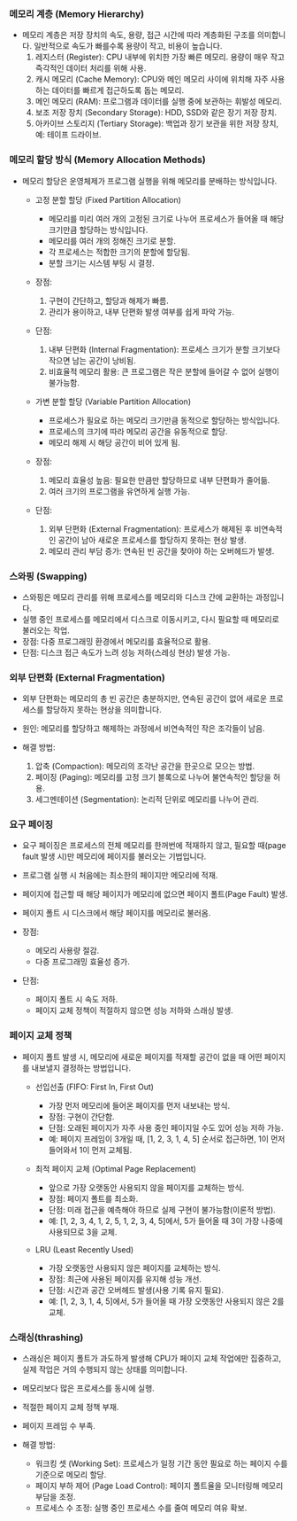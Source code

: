 ### 메모리 계층 (Memory Hierarchy)
- 메모리 계층은 저장 장치의 속도, 용량, 접근 시간에 따라 계층화된 구조를 의미합니다. 일반적으로 속도가 빠를수록 용량이 작고, 비용이 높습니다.
    1. 레지스터 (Register): CPU 내부에 위치한 가장 빠른 메모리. 용량이 매우 작고 즉각적인 데이터 처리를 위해 사용.
    2. 캐시 메모리 (Cache Memory): CPU와 메인 메모리 사이에 위치해 자주 사용하는 데이터를 빠르게 접근하도록 돕는 메모리.
    3. 메인 메모리 (RAM): 프로그램과 데이터를 실행 중에 보관하는 휘발성 메모리.
    4. 보조 저장 장치 (Secondary Storage): HDD, SSD와 같은 장기 저장 장치.
    5. 아카이브 스토리지 (Tertiary Storage): 백업과 장기 보관을 위한 저장 장치, 예: 테이프 드라이브.
    
### 메모리 할당 방식 (Memory Allocation Methods)
- 메모리 할당은 운영체제가 프로그램 실행을 위해 메모리를 분배하는 방식입니다.
    - 고정 분할 할당 (Fixed Partition Allocation)
        - 메모리를 미리 여러 개의 고정된 크기로 나누어 프로세스가 들어올 때 해당 크기만큼 할당하는 방식입니다.
        - 메모리를 여러 개의 정해진 크기로 분할.
        - 각 프로세스는 적합한 크기의 분할에 할당됨.
        - 분할 크기는 시스템 부팅 시 결정.
    - 장점:
        1. 구현이 간단하고, 할당과 해제가 빠름.
        2. 관리가 용이하고, 내부 단편화 발생 여부를 쉽게 파악 가능.
    - 단점:
        1. 내부 단편화 (Internal Fragmentation): 프로세스 크기가 분할 크기보다 작으면 남는 공간이 낭비됨.
        2. 비효율적 메모리 활용: 큰 프로그램은 작은 분할에 들어갈 수 없어 실행이 불가능함.

    - 가변 분할 할당 (Variable Partition Allocation)
        - 프로세스가 필요로 하는 메모리 크기만큼 동적으로 할당하는 방식입니다.
        - 프로세스의 크기에 따라 메모리 공간을 유동적으로 할당.
        - 메모리 해제 시 해당 공간이 비어 있게 됨.  
    - 장점:
        1. 메모리 효율성 높음: 필요한 만큼만 할당하므로 내부 단편화가 줄어듦.
        2. 여러 크기의 프로그램을 유연하게 실행 가능.
    - 단점:
        1. 외부 단편화 (External Fragmentation): 프로세스가 해제된 후 비연속적인 공간이 남아 새로운 프로세스를 할당하지 못하는 현상 발생.
        2. 메모리 관리 부담 증가: 연속된 빈 공간을 찾아야 하는 오버헤드가 발생.

### 스와핑 (Swapping)
- 스와핑은 메모리 관리를 위해 프로세스를 메모리와 디스크 간에 교환하는 과정입니다.
- 실행 중인 프로세스를 메모리에서 디스크로 이동시키고, 다시 필요할 때 메모리로 불러오는 작업.
- 장점: 다중 프로그래밍 환경에서 메모리를 효율적으로 활용.
- 단점: 디스크 접근 속도가 느려 성능 저하(스레싱 현상) 발생 가능.


### 외부 단편화 (External Fragmentation)
- 외부 단편화는 메모리의 총 빈 공간은 충분하지만, 연속된 공간이 없어 새로운 프로세스를 할당하지 못하는 현상을 의미합니다.

- 원인: 메모리를 할당하고 해제하는 과정에서 비연속적인 작은 조각들이 남음.
- 해결 방법:
    1. 압축 (Compaction): 메모리의 조각난 공간을 한곳으로 모으는 방법.
    2. 페이징 (Paging): 메모리를 고정 크기 블록으로 나누어 불연속적인 할당을 허용.
    3. 세그멘테이션 (Segmentation): 논리적 단위로 메모리를 나누어 관리.


### 요구 페이징
- 요구 페이징은 프로세스의 전체 메모리를 한꺼번에 적재하지 않고, 필요할 때(page fault 발생 시)만 메모리에 페이지를 불러오는 기법입니다.
- 프로그램 실행 시 처음에는 최소한의 페이지만 메모리에 적재.
- 페이지에 접근할 때 해당 페이지가 메모리에 없으면 페이지 폴트(Page Fault) 발생.
- 페이지 폴트 시 디스크에서 해당 페이지를 메모리로 불러옴.

- 장점:
    - 메모리 사용량 절감.
    - 다중 프로그래밍 효율성 증가.
- 단점:
    - 페이지 폴트 시 속도 저하.
    - 페이지 교체 정책이 적절하지 않으면 성능 저하와 스래싱 발생.

### 페이지 교체 정책
- 페이지 폴트 발생 시, 메모리에 새로운 페이지를 적재할 공간이 없을 때 어떤 페이지를 내보낼지 결정하는 방법입니다.

    - 선입선출 (FIFO: First In, First Out)
        - 가장 먼저 메모리에 들어온 페이지를 먼저 내보내는 방식.
        - 장점: 구현이 간단함.
        - 단점: 오래된 페이지가 자주 사용 중인 페이지일 수도 있어 성능 저하 가능.
        - 예: 페이지 프레임이 3개일 때, [1, 2, 3, 1, 4, 5] 순서로 접근하면, 1이 먼저 들어와서 1이 먼저 교체됨.

    - 최적 페이지 교체 (Optimal Page Replacement)
        - 앞으로 가장 오랫동안 사용되지 않을 페이지를 교체하는 방식.
        - 장점: 페이지 폴트를 최소화.
        - 단점: 미래 접근을 예측해야 하므로 실제 구현이 불가능함(이론적 방법).
        - 예: [1, 2, 3, 4, 1, 2, 5, 1, 2, 3, 4, 5]에서, 5가 들어올 때 3이 가장 나중에 사용되므로 3을 교체.

    - LRU (Least Recently Used)
        - 가장 오랫동안 사용되지 않은 페이지를 교체하는 방식.
        - 장점: 최근에 사용된 페이지를 유지해 성능 개선.
        - 단점: 시간과 공간 오버헤드 발생(사용 기록 유지 필요).
        - 예: [1, 2, 3, 1, 4, 5]에서, 5가 들어올 때 가장 오랫동안 사용되지 않은 2를 교체.

### 스래싱(thrashing)
- 스래싱은 페이지 폴트가 과도하게 발생해 CPU가 페이지 교체 작업에만 집중하고, 실제 작업은 거의 수행되지 않는 상태를 의미합니다.
- 메모리보다 많은 프로세스를 동시에 실행.
- 적절한 페이지 교체 정책 부재.
- 페이지 프레임 수 부족.

- 해결 방법:
    - 워크킹 셋 (Working Set): 프로세스가 일정 기간 동안 필요로 하는 페이지 수를 기준으로 메모리 할당.
    - 페이지 부하 제어 (Page Load Control): 페이지 폴트율을 모니터링해 메모리 부담을 조정.
    - 프로세스 수 조정: 실행 중인 프로세스 수를 줄여 메모리 여유 확보.